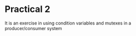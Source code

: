 # Practical 2

It is an exercise in using condition variables and mutexes in a producer/consumer system

